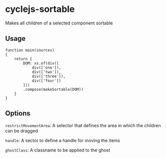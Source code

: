 # cyclejs-sortable
Makes all children of a selected component sortable

## Usage

```
function main(sources)
{
    return {
        DOM: xs.of(div([
            div(['one']),
            div(['two']),
            div(['three']),
            div(['four'])
        ]))
        .compose(makeSortable(DOM))
    }
}
```

## Options

`restrictMovementArea`: A selector that defines the area in which the children can be dragged

`handle`: A sector to define a handle for moving the items

`ghostClass`: A classname to be applied to the ghost
